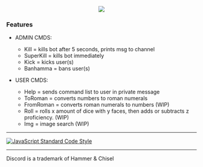 <p style="text-align:center;">
<img src="http://i.imgur.com/dPWDGGl.png"></p>





### Features


- ADMIN CMDS:
  - Kill = kills bot after 5 seconds, prints msg to channel
  - SuperKill = kills bot immediately
  - Kick = kicks user(s)
  - Banhamma = bans user(s)


- USER CMDS:
  - Help = sends command list to user in private message
  - ToRoman = converts numbers to roman numerals
  - FromRoman = converts roman numerals to numbers (WIP)
  - Roll = rolls x amount of dice with y faces, then adds or subtracts z proficiency. (WIP)
  - Img = image search (WIP)


---


<a href="https://github.com/feross/standard"><img src="https://cdn.rawgit.com/feross/standard/master/badge.svg" alt="JavaScript Standard Code Style"></a>


---
Discord is a trademark of Hammer & Chisel
